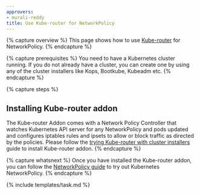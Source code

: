 ```yaml
---
approvers:
- murali-reddy
title: Use Kube-router for NetworkPolicy
---
```


{% capture overview %}
This page shows how to use [Kube-router](https://github.com/cloudnativelabs/kube-router) for NetworkPolicy.
{% endcapture %}

{% capture prerequisites %}
You need to have a Kubernetes cluster running. If you do not already have a cluster, you can create one by using any of the cluster installers like Kops, Bootkube, Kubeadm etc.
{% endcapture %}

{% capture steps %}
## Installing Kube-router addon
The Kube-router Addon comes with a Network Policy Controller that watches Kubernetes API server for any NetworkPolicy and pods updated and configures iptables rules and ipsets to allow or block traffic as directed by the policies. Please follow the [trying Kube-router with cluster installers](https://github.com/cloudnativelabs/kube-router/tree/master/Documentation#try-kube-router-with-cluster-installers) guide to install Kube-router addon.
{% endcapture %}

{% capture whatsnext %}
Once you have installed the Kube-router addon, you can follow the [NetworkPolicy guide](/docs/concepts/services-networking/network-policies) to try out Kubernetes NetworkPolicy.
{% endcapture %}

{% include templates/task.md %}
